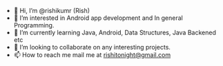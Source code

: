 - 👋 Hi, I’m @rishikumr (Rish)
- 👀 I’m interested in Android app development and In general Programming.
- 🌱 I’m currently learning Java, Android, Data Structures, Java Backened etc
- 💞️ I’m looking to collaborate on any interesting projects.
- 📫 How to reach me mail me at rishitonight@gmail.com

<!---
rishikumr/rishikumr is a ✨ special ✨ repository because its `README.md` (this file) appears on your GitHub profile.
You can click the Preview link to take a look at your changes.
--->
